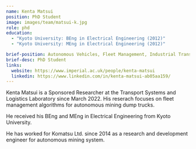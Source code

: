 ```yaml
---
name: Kenta Matsui
position: PhD Student
image: images/team/matsui-k.jpg
role: phd
education: 
  - "Kyoto University: BEng in Electrical Engineering (2012)"
  - "Kyoto University: MEng in Electrical Engineering (2012)"

brief-position: Autonomous Vehicles, Fleet Management, Industrial Transport
brief-desc: PhD Student
links:
  website: https://www.imperial.ac.uk/people/kenta-matsui
  linkedin: https://www.linkedin.com/in/kenta-matsui-ab05aa159/
---
```


Kenta Matsui is a Sponsored Researcher at the Transport Systems and Logistics Laboratory since March 2022. His reserach focuses on fleet management algorithms for autonomous mining dump trucks.

He received his BEng and MEng in Electrical Engineering from Kyoto University.

He has worked for Komatsu Ltd. since 2014 as a research and development engineer for autonomous mining system.